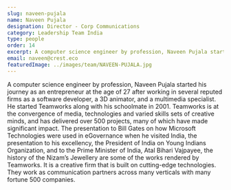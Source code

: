 ```yaml
---
slug: naveen-pujala
name: Naveen Pujala
designation: Director - Corp Communications
category: Leadership Team India
type: people
order: 14
excerpt: A computer science engineer by profession, Naveen Pujala started his journey as an entrepreneur at the age of 27 after working in several reputed firms as a software developer, a 3D animator, and a multimedia specialist.
email: naveen@crest.eco
featuredImage: ../images/team/NAVEEN-PUJALA.jpg
---
```


<!-- ### About Naveen Pujala -->

A computer science engineer by profession, Naveen Pujala started his journey as an entrepreneur at the age of 27
after working in several reputed firms as a software developer, a 3D animator, and a multimedia specialist. He started
Teamworks along with his schoolmate in 2001. Teamworks is at the convergence of media, technologies and varied
skills sets of creative minds, and has delivered over 500 projects, many of which have made significant impact. The
presentation to Bill Gates on how Microsoft Technologies were used in eGovernance when he visited India, the
presentation to his excellency, the President of India on Young Indians Organization, and to the Prime Minister of
India, Atal Bihari Vajpayee, the history of the Nizam’s Jewellery are some of the works rendered by Teamworks. It is a
creative firm that is built on cutting-edge technologies. They work as communication partners across many verticals
with many fortune 500 companies.
